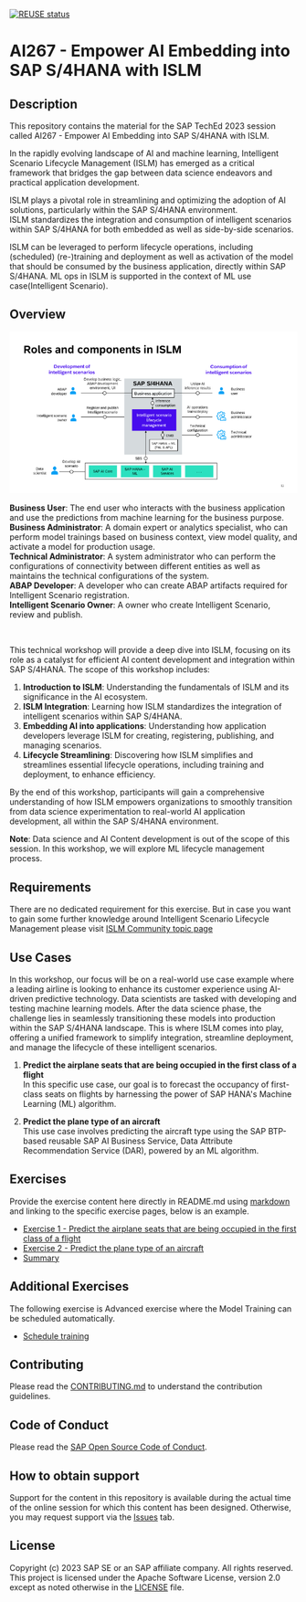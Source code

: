 [![REUSE status](https://api.reuse.software/badge/github.com/SAP-samples/teched2023-AI267)](https://api.reuse.software/info/github.com/SAP-samples/teched2023-AI267)

# AI267 - Empower AI Embedding into SAP S/4HANA with ISLM 

## Description

This repository contains the material for the SAP TechEd 2023 session called AI267 - Empower AI Embedding into SAP S/4HANA with ISLM.<br>

In the rapidly evolving landscape of AI and machine learning, Intelligent Scenario Lifecycle Management (ISLM) has emerged as a critical framework that bridges the gap between data science endeavors and practical application development.<br>

ISLM plays a pivotal role in streamlining and optimizing the adoption of AI solutions, particularly within the SAP S/4HANA environment.
<br>
ISLM standardizes the integration and consumption of intelligent scenarios within SAP S/4HANA for both embedded as well as side-by-side scenarios.

ISLM can be leveraged to perform lifecycle operations, including (scheduled) (re-)training and deployment as well as activation of the model that should be consumed by the business application, directly within SAP S/4HANA. ML ops in ISLM is supported in the context of ML use case(Intelligent Scenario). 

## Overview
![](Overview.png) <br>

**Business User**:  The end user who interacts with the business application and use the predictions from machine learning for the business purpose.<br>
**Business Administrator**:   A domain expert or analytics specialist, who can perform model trainings based on business context, view model quality, and activate a model for production usage.<br>
**Technical Administrator**:  A system administrator who can perform the configurations of connectivity between different entities as well as maintains the technical configurations of the system.<br>
**ABAP Developer**: A developer who can create ABAP artifacts required for Intelligent Scenario registration.<br>
**Intelligent Scenario Owner**: A owner who create Intelligent Scenario, review and publish.

<br>

This technical workshop will provide a deep dive into ISLM, focusing on its role as a catalyst for efficient AI content development and integration within SAP S/4HANA. The scope of this workshop includes:
1)	**Introduction to ISLM**: Understanding the fundamentals of ISLM and its significance in the AI ecosystem.
2)	**ISLM Integration**: Learning how ISLM standardizes the integration of intelligent scenarios within SAP S/4HANA.
3)	**Embedding AI into applications**: Understanding how application developers leverage ISLM for creating, registering, publishing, and managing scenarios.
4)	**Lifecycle Streamlining**: Discovering how ISLM simplifies and streamlines essential lifecycle operations, including training and deployment, to enhance efficiency.



By the end of this workshop, participants will gain a comprehensive understanding of how ISLM empowers organizations to smoothly transition from data science experimentation to real-world AI application development, all within the SAP S/4HANA environment.

**Note**: Data science and AI Content development is out of the scope of this session. In this workshop, we will explore ML lifecycle management process. 


## Requirements

There are no dedicated requirement for this exercise. But in case you want to gain some further knowledge around Intelligent Scenario Lifecycle Management please visit
[ISLM Community topic page](https://community.sap.com/topics/intelligent-scenario-lifecycle-management-s4hana)
## Use Cases

In this workshop, our focus will be on a real-world use case example where a leading airline is looking to enhance its customer experience using AI-driven predictive technology. Data scientists are tasked with developing and testing machine learning models. After the data science phase, the challenge lies in seamlessly transitioning these models into production within the SAP S/4HANA landscape. This is where ISLM comes into play, offering a unified framework to simplify integration, streamline deployment, and manage the lifecycle of these intelligent scenarios.


1)	**Predict the airplane seats that are being occupied in the first class of a flight** <br/>
   In this specific use case, our goal is to forecast the occupancy of first-class seats on flights by harnessing the power of SAP HANA's Machine Learning (ML) algorithm.  
   
2)	**Predict the plane type of an aircraft** <br/>
   This use case involves predicting the aircraft type using the SAP BTP-based reusable SAP AI Business Service, Data Attribute Recommendation Service (DAR), powered by an ML algorithm.  


## Exercises

Provide the exercise content here directly in README.md using [markdown](https://guides.github.com/features/mastering-markdown/) and linking to the specific exercise pages, below is an example.

- [Exercise 1 - Predict the airplane seats that are being occupied in the first class of a flight](exercises/ex0/)
- [Exercise 2 - Predict the plane type of an aircraft](exercises/ex1/)
- [Summary](exercises/ex2/)


## Additional Exercises
The following exercise is Advanced exercise where the Model Training can be scheduled automatically.

- [Schedule training](exercises/ex3/)

  
## Contributing
Please read the [CONTRIBUTING.md](./CONTRIBUTING.md) to understand the contribution guidelines.

## Code of Conduct
Please read the [SAP Open Source Code of Conduct](https://github.com/SAP-samples/.github/blob/main/CODE_OF_CONDUCT.md).

## How to obtain support

Support for the content in this repository is available during the actual time of the online session for which this content has been designed. Otherwise, you may request support via the [Issues](../../issues) tab.

## License
Copyright (c) 2023 SAP SE or an SAP affiliate company. All rights reserved. This project is licensed under the Apache Software License, version 2.0 except as noted otherwise in the [LICENSE](LICENSES/Apache-2.0.txt) file.

